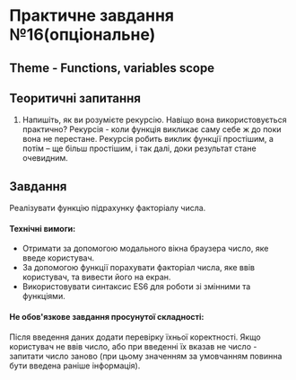 # Практичне завдання №16(опціональне)

## Theme - Functions, variables scope

## Теоритичні запитання
1. Напишіть, як ви розумієте рекурсію. Навіщо вона використовується практично?
    Рекурсія - коли функція викликає саму себе ж до поки вона не перестане. Рекурсія робить виклик функції простішим, а потім – ще більш простішим, і так далі, доки результат стане очевидним. 
 
## Завдання

Реалізувати функцію підрахунку факторіалу числа.

#### Технічні вимоги:
- Отримати за допомогою модального вікна браузера число, яке введе користувач. 
- За допомогою функції порахувати факторіал числа, яке ввів користувач, та вивести його на екран.
- Використовувати синтаксис ES6 для роботи зі змінними та функціями.

#### Не обов'язкове завдання просунутої складності:
Після введення даних додати перевірку їхньої коректності. Якщо користувач не ввів число, або при введенні їх вказав не число - запитати число заново (при цьому значенням за умовчанням повинна бути введена раніше інформація).



<!-- ### Данное задание не обязательно для выполнения

## Теоретический вопрос 

1. Напишите как вы понимаете рекурсию. Для чего она используется на практике?

## Задание

Реализовать функцию подсчета факториала числа. 

#### Технические требования:
- Считать с помощью модального окна браузера число, которое введет пользователь.
- С помощью функции посчитать факториал числа, которое ввел пользователь, и вывести его на экран.
- Использовать синтаксис ES6 для работы с перемеными и функциями.

#### Не обязательное задание продвинутой сложности:
- После ввода данных добавить проверку их корректности. Если пользователь не ввел числа, либо при вводе их указал не числа, - спросить оба числа заново (при этом значением по умолчанию для каждой из переменных должна быть введенная ранее информация).

#### Литература:
- [Рекурсия, стек](https://learn.javascript.ru/recursion) -->